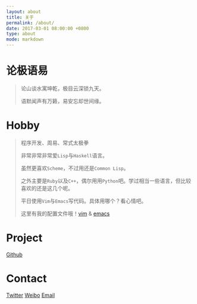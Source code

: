 ```yaml
---
layout: about
title: 关于
permalink: /about/
date: 2017-03-01 08:00:00 +0800
type: about
mode: markdown
---
```


# 论极语易

> 论山谈水寓坤乾，极目云深锁九天。
>
> 语默闻声有万籁，易安忘却世间缘。

# Hobby

> 程序开发、周易、常式太极拳
>
> 非常非常非常爱`Lisp`与`Haskell`语言。
>
> 虽然更喜欢`Scheme`，不过用还是`Common Lisp`。
>
> 之外主要是`Ruby`以及`C++`，偶尔用用`Python`吧。学过相当一些语言，但比较喜欢的还是这几个呢。
>
> 平日使用`Vim`与`Emacs`写代码。具体用哪个？看心情吧。
>
> 这里有我的配置文件哦！[vim](https://git.vonfry.name/Vonfry/vimrc) & [emacs](https://git.vonfry.name/Vonfry/emacs-d)

# Project
  [Github](https://github.com/vonfry)

# Contact
  [Twitter](https://twitter.com/Vonfry314)
  [Weibo](http://weibo.com/fryown)
  [Email](mailto:vonfry314@gmail.com)


